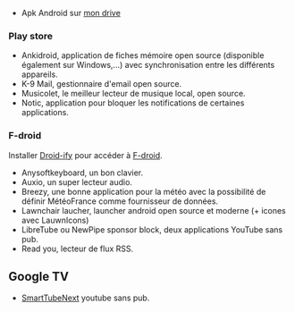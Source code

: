 * Apk Android sur [mon drive](https://onedrive.live.com/?id=C0433D28E5866ECA%216326&cid=C0433D28E5866ECA)

### Play store

* Ankidroid, application de fiches mémoire open source (disponible également sur Windows,...) avec synchronisation entre les différents appareils.
* K-9 Mail, gestionnaire d'email open source.
* Musicolet, le meilleur lecteur de musique local, open source.
* Notic, application pour bloquer les notifications de certaines applications.

### F-droid

Installer [Droid-ify](https://f-droid.org/en/packages/com.looker.droidify/) pour accéder à [F-droid](https://f-droid.org/).

* Anysoftkeyboard, un bon clavier.
* Auxio, un super lecteur audio.
* Breezy, une bonne application pour la météo avec la possibilité de définir MétéoFrance comme fournisseur de données.
* Lawnchair laucher, launcher android open source et moderne (+ icones avec LauwnIcons)
* LibreTube ou NewPipe sponsor block, deux applications YouTube sans pub.
* Read you, lecteur de flux RSS.

## Google TV

* [SmartTubeNext](https://github.com/yuliskov/SmartTubeNext#readme) youtube sans pub.
